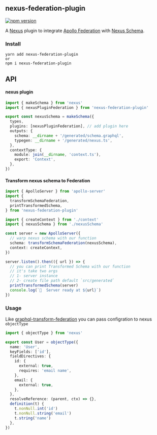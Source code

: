 ## nexus-federation-plugin

[![npm version](https://badge.fury.io/js/nexus-federation-plugin.svg)](https://badge.fury.io/js/nexus-federation-plugin)

A [Nexus](https://nexusjs.org/) plugin to integrate
[Apollo Federation](https://www.apollographql.com/docs/federation/)
with [Nexus Schema](https://nexusjs.org/docs/guides/schema).

### Install

```shell
yarn add nexus-federation-plugin
or
npm i nexus-federation-plugin
```

## API

#### nexus plugin

```ts
import { makeSchema } from 'nexus'
import { nexusPluginFederation } from 'nexus-federation-plugin'

export const nexusSchema = makeSchema({
  types,
  plugins: [nexusPluginFederation], // add plugin here
  outputs: {
    schema: __dirname + '/generated/schema.graphql',
    typegen: __dirname + '/generated/nexus.ts',
  },
  contextType: {
    module: join(__dirname, 'context.ts'),
    export: 'Context',
  },
})
```

#### Transform nexus schema to Federation

```ts
import { ApolloServer } from 'apollo-server'
import {
  transformSchemaFederation,
  printTransformedSchema,
} from 'nexus-federation-plugin'

import { createContext } from './context'
import { nexusSchema } from './nexusSchema'

const server = new ApolloServer({
  // warp nexus schema with our function
  schema: transformSchemaFederation(nexusSchema),
  context: createContext,
})

server.listen().then(({ url }) => {
  // you can print Transformed Schema with our function
  // it's take two args
  // 1- server instance
  // 2- create file path default `src/generated`
  printTransformedSchema(server)
  console.log(`🚀  Server ready at ${url}`)
})
```

### Usage

Like [graphql-transform-federation](https://github.com/0xR/graphql-transform-federation#usage) you can pass configration to nexus `objectType`

```ts
import { objectType } from 'nexus'

export const User = objectType({
  name: 'User',
  keyFields: ['id'],
  fieldDirectives: {
    id: {
      external: true,
      requires: 'email name',
    },
    email: {
      external: true,
    },
  },
  resolveReference: (parent, ctx) => {},
  definition(t) {
    t.nonNull.int('id')
    t.nonNull.string('email')
    t.string('name')
  },
})
```
